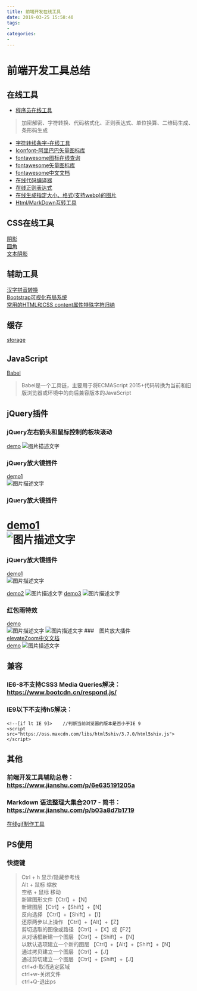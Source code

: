 ```yaml
---
title: 前端开发在线工具
date: 2019-03-25 15:58:40
tags: 
- 
categories: 
- 
---
```



<!-- more -->
# 前端开发工具总结

## 在线工具
* [程序员在线工具](http://www.ofmonkey.com/)
> 加密解密、字符转换、代码格式化、正则表达式、单位换算、二维码生成、条形码生成		

* [字符转线条字-在线工具](http://www.bejson.com/convert/str2img/)  
* [Iconfont-阿里巴巴矢量图标库](https://www.iconfont.cn/)	
* [fontawesome图标在线查询](http://www.bejson.com/ui/fontawesome/)	
* [fontawesome矢量图标库](https://fontawesome.com/icons?from=io)	
* [fontawesome中文文档](http://www.fontawesome.com.cn/)	
* [在线代码编译器](http://www.bejson.com/pages/cooleditor/)	
* [在线正则表达式](http://tool.chinaz.com/tools/regexgenerate/)	
* [在线生成指定大小、格式(支持webp)的图片](http://www.bejson.com/ui/imagehandler/)	
* [Html/MarkDown互转工具](http://www.bejson.com/convert/html2markdown/)	

## CSS在线工具
[阴影](https://testdrive-archive.azurewebsites.net/Graphics/hands-on-css3/hands-on_box-shadow.htm)	
[圆角](https://testdrive-archive.azurewebsites.net/Graphics/hands-on-css3/hands-on_box-shadow.htm)	
[文本阴影](https://testdrive-archive.azurewebsites.net/Graphics/hands-on-css3/hands-on_box-shadow.htm)	

## 辅助工具
[汉字拼音转换](https://www.npmjs.com/package/pinyin)	
[Bootstrap可视化布局系统](http://www.bootcss.com/p/layoutit/)	
[常用的HTML和CSS content属性特殊字符归纳](https://blog.csdn.net/zx562602419/article/details/81020342)	
## 缓存	
[storage](https://github.com/ustbhuangyi/storage)	

## JavaScript
[Babel](https://babeljs.io/docs/en/)	
>Babel是一个工具链，主要用于将ECMAScript 2015+代码转换为当前和旧版浏览器或环境中的向后兼容版本的JavaScript		

## jQuery插件
### jQuery左右箭头和鼠标控制的板块滚动
[demo](http://www.jq22.com/demo/jQuery-hk-150407214616/)
![图片描述文字](leftrightMove.png)
### jQuery放大镜插件	
[demo1](http://www.jq22.com/demo/demo2jQzoom-141021091548/)		
![图片描述文字](fangdajing.png)

### jQuery放大镜插件		
[demo1](http://www.jq22.com/demo/demo2jQzoom-141021091548/)		
![图片描述文字](fangdajing.png)
=======
### jQuery放大镜插件  		
[demo1](http://www.jq22.com/demo/demo2jQzoom-141021091548/)  		
![图片描述文字](fangdajing.png)  

[demo2](http://www.jq22.com/demo/jQuery-Zoom20160322/)
![图片描述文字](fangdajing2.png)
[demo3](http://www.jq22.com/demo/jQueryJpg201708110048/)
![图片描述文字](fangdajing3.png)
### 红包雨特效		
[demo](http://www.jq22.com/demo/jqueryhby201811150953/)		
![图片描述文字](hongbao1.png)
![图片描述文字](hongbao.png)
###　图片放大插件		
[elevateZoom中文文档](https://www.myfreax.com/elevatezoom-image-zoom/)  
[demo](https://demo.demohuo.top/jquery/5/521/demo/)
![图片描述文字](imgsuofang.png)
## 兼容
### IE6-8不支持CSS3 Media Queries解决：https://www.bootcdn.cn/respond.js/
### IE9以下不支持h5解决：
``` 
<!--[if lt IE 9]>    //判断当前浏览器的版本是否小于IE 9
<script src="https://oss.maxcdn.com/libs/html5shiv/3.7.0/html5shiv.js"></script>
```

## 其他
### 前端开发工具辅助总卷：https://www.jianshu.com/p/6e635191205a
### Markdown 语法整理大集合2017 - 简书：https://www.jianshu.com/p/b03a8d7b1719

[在线gif制作工具](http://www.matools.com/gif)


## PS使用
### 快捷键
> Ctrl + h 显示/隐藏参考线     
> Alt + 鼠标 缩放     
> 空格 + 鼠标 移动        
> 新建图形文件【Ctrl】+【N】     
> 新建图层【Ctrl】+【Shift】+【N】      
> 反向选择 【Ctrl】+【Shift】+【I】     
> 还原两步以上操作 【Ctrl】+【Alt】+【Z】     
> 剪切选取的图像或路径 【Ctrl】+【X】或【F2】      
> 从对话框新建一个图层 【Ctrl】+【Shift】+【N】     
> 以默认选项建立一个新的图层 【Ctrl】+【Alt】+【Shift】+【N】      
> 通过拷贝建立一个图层 【Ctrl】+【J】     
> 通过剪切建立一个图层 【Ctrl】+【Shift】+【J】     
> ctrl+d-取消选定区域     
> ctrl+w-关闭文件     
> ctrl+Q-退出ps     
